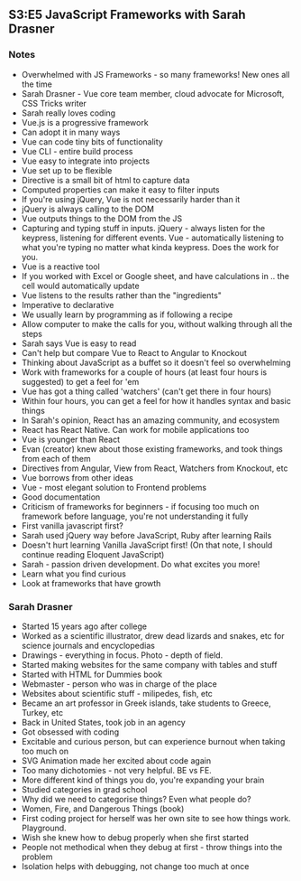 
## S3:E5 JavaScript Frameworks with Sarah Drasner

### Notes

* Overwhelmed with JS Frameworks - so many frameworks! New ones all the time
* Sarah Drasner - Vue core team member, cloud advocate for Microsoft, CSS Tricks writer
* Sarah really loves coding
* Vue.js is a progressive framework
* Can adopt it in many ways
* Vue can code tiny bits of functionality
* Vue CLI - entire build process
* Vue easy to integrate into projects
* Vue set up to be flexible
* Directive is a small bit of html to capture data
* Computed properties can make it easy to filter inputs
* If you're using jQuery, Vue is not necessarily harder than it
* jQuery is always calling to the DOM
* Vue outputs things to the DOM from the JS
* Capturing and typing stuff in inputs. jQuery - always listen for the keypress, listening for different events. Vue - automatically listening to what you're typing no matter what kinda keypress. Does the work for you.
* Vue is a reactive tool
* If you worked with Excel or Google sheet, and have calculations in .. the cell would automatically update
* Vue listens to the results rather than the "ingredients"
* Imperative to declarative
* We usually learn by programming as if following a recipe
* Allow computer to make the calls for you, without walking through all the steps
* Sarah says Vue is easy to read
* Can't help but compare Vue to React to Angular to Knockout
* Thinking about JavaScript as a buffet so it doesn't feel so overwhelming
* Work with frameworks for a couple of hours (at least four hours is suggested) to get a feel for 'em
* Vue has got a thing called 'watchers' (can't get there in four hours)
* Within four hours, you can get a feel for how it handles syntax and basic things
* In Sarah's opinion, React has an amazing community, and ecosystem
* React has React Native. Can work for mobile applications too
* Vue is younger than React
* Evan (creator) knew about those existing frameworks, and took things from each of them
* Directives from Angular, View from React, Watchers from Knockout, etc
* Vue borrows from other ideas
* Vue - most elegant solution to Frontend problems
* Good documentation
* Criticism of frameworks for beginners - if focusing too much on framework before language, you're not understanding it fully
* First vanilla javascript first?
* Sarah used jQuery way before JavaScript, Ruby after learning Rails
* Doesn't hurt learning Vanilla JavaScript first! (On that note, I should continue reading Eloquent JavaScript)
* Sarah - passion driven development. Do what excites you more!
* Learn what you find curious
* Look at frameworks that have growth

### Sarah Drasner

* Started 15 years ago after college
* Worked as a scientific illustrator, drew dead lizards and snakes, etc for science journals and encyclopedias
* Drawings - everything in focus. Photo - depth of field.
* Started making websites for the same company with tables and stuff
* Started with HTML for Dummies book
* Webmaster - person who was in charge of the place
* Websites about scientific stuff - milipedes, fish, etc
* Became an art professor in Greek islands, take students to Greece, Turkey, etc
* Back in United States, took job in an agency
* Got obsessed with coding
* Excitable and curious person, but can experience burnout when taking too much on
* SVG Animation made her excited about code again
* Too many dichotomies - not very helpful. BE vs FE.
* More different kind of things you do, you're expanding your brain
* Studied categories in grad school
* Why did we need to categorise things? Even what people do?
* Women, Fire, and Dangerous Things (book)
* First coding project for herself was her own site to see how things work. Playground.
* Wish she knew how to debug properly when she first started
* People not methodical when they debug at first - throw things into the problem
* Isolation helps with debugging, not change too much at once

















